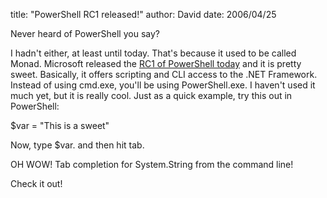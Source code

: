 
title: "PowerShell RC1 released!"
author: David
date: 2006/04/25

Never heard of PowerShell you say?

I hadn't either, at least until today. That's because it used to be called Monad. Microsoft released the [RC1 of PowerShell today](http://blogs.msdn.com/powershell/archive/2006/04/25/583344.aspx) and it is pretty sweet. Basically, it offers scripting and CLI access to the .NET Framework. Instead of using cmd.exe, you'll be using PowerShell.exe. I haven't used it much yet, but it is really cool. Just as a quick example, try this out in PowerShell:

$var = "This is a sweet"

Now, type $var. and then hit tab.

OH WOW! Tab completion for System.String from the command line!

Check it out!
